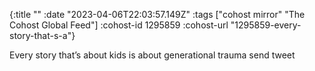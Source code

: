 {:title ""
 :date "2023-04-06T22:03:57.149Z"
 :tags ["cohost mirror" "The Cohost Global Feed"]
 :cohost-id 1295859
 :cohost-url "1295859-every-story-that-s-a"}

Every story that’s about kids is about generational trauma send tweet